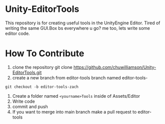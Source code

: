 # Unity-EditorTools
This repository is for creating useful tools in the UnityEngine Editor.
Tired of writing the same GUI.Box bs everywhere u go? me too, lets write some editor code.



# How To Contribute
1. clone the repository git clone https://github.com/chuwilliamson/Unity-EditorTools.git
1. create a new branch from editor-tools branch named editor-tools-<your name>

~~~
git checkout -b editor-tools-zach
~~~

1. Create a folder named `<yourname>Tools` inside of Assets/Editor
1. Write code
1. commit and push
1. If you want to merge into main branch make a pull request to editor-tools

